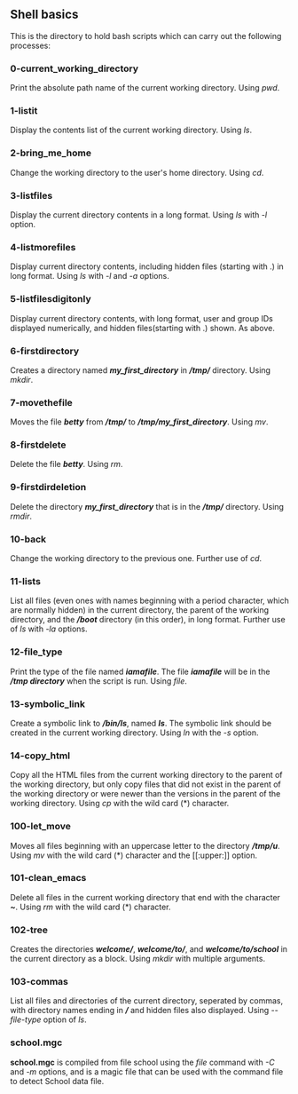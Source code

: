 ## Shell basics
This is the directory to hold bash scripts which can carry out the following processes:
### 0-current_working_directory
Print the absolute path name of the current working directory.
Using *pwd*.
### 1-listit
Display the contents list of the current working directory.
Using *ls*.
### 2-bring_me_home
Change the working directory to the user's home directory.
Using *cd*. 
### 3-listfiles
Display the current directory contents in a long format.
Using *ls* with *-l* option. 
### 4-listmorefiles
Display current directory contents, including hidden files (starting with .) in long format.
Using *ls* with *-l* and *-a* options. 
### 5-listfilesdigitonly
Display current directory contents, with long format, user and group IDs displayed numerically, and hidden files(starting with .) shown.
As above.
### 6-firstdirectory
Creates a directory named ***my_first_directory*** in ***/tmp/*** directory.
Using *mkdir*.
### 7-movethefile
Moves the file ***betty*** from ***/tmp/*** to ***/tmp/my_first_directory***.
Using *mv*. 
### 8-firstdelete
Delete the file ***betty***.
Using *rm*.
### 9-firstdirdeletion
Delete the directory ***my_first_directory*** that is in the ***/tmp/*** directory.
Using *rmdir*.
### 10-back
Change the working directory to the previous one.
Further use of *cd*.
### 11-lists
List all files (even ones with names beginning with a period character, which are normally hidden) in the current directory, the parent of the working directory, and the ***/boot*** directory (in this order), in long format.
Further use of *ls* with *-la* options.
### 12-file_type
Print the type of the file named ***iamafile***. The file ***iamafile*** will be in the ***/tmp directory*** when the script is run.
Using *file*.
### 13-symbolic_link
Create a symbolic link to ***/bin/ls***, named ***__ls__***. The symbolic link should be created in the current working directory.
Using *ln* with the *-s* option.
### 14-copy_html
Copy all the HTML files from the current working directory to the parent of the working directory, but only copy files that did not exist in the parent of the working directory or were newer than the versions in the parent of the working directory.
Using *cp* with the wild card (\*) character.
### 100-let_move
Moves all files beginning with an uppercase letter to the directory ***/tmp/u***.
Using *mv* with the wild card (\*) character and the [[:upper:]] option.
### 101-clean_emacs
Delete all files in the current working directory that end with the character ***~***.
Using *rm* with the wild card (\*) character.
### 102-tree
Creates the directories ***welcome/***, ***welcome/to/***, and ***welcome/to/school*** in the current directory as a block.
Using *mkdir* with multiple arguments.
### 103-commas
List all files and directories of the current directory, seperated by commas, with directory names ending in ***/*** and hidden files also displayed.
Using *--file-type* option of *ls*.

### school.mgc
**school.mgc** is compiled from file school using the *file* command with *-C* and *-m* options, and is a magic file that can be used with the command file to detect School data file.

